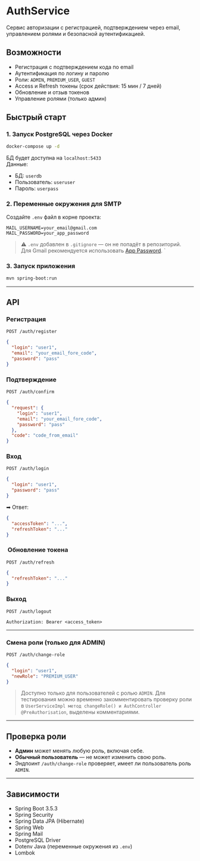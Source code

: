 # AuthService

Сервис авторизации с регистрацией, подтверждением через email, управлением ролями и безопасной аутентификацией.

## Возможности

- Регистрация с подтверждением кода по email
- Аутентификация по логину и паролю
- Роли: `ADMIN`, `PREMIUM_USER`, `GUEST`
- Access и Refresh токены (срок действия: 15 мин / 7 дней)
- Обновление и отзыв токенов
- Управление ролями (только админ)

## Быстрый старт

### 1. Запуск PostgreSQL через Docker

```bash
docker-compose up -d
```

БД будет доступна на `localhost:5433`  
Данные:
- БД: `userdb`
- Пользователь: `useruser`
- Пароль: `userpass`

### 2. Переменные окружения для SMTP

Создайте `.env` файл в корне проекта:

```
MAIL_USERNAME=your_email@gmail.com
MAIL_PASSWORD=your_app_password
```

> ⚠️ `.env` добавлен в `.gitignore` — он не попадёт в репозиторий.  
> Для Gmail рекомендуется использовать [App Password](https://myaccount.google.com/apppasswords).
`

### 3. Запуск приложения

```bash
mvn spring-boot:run
```

---

##  API

### Регистрация
`POST /auth/register`

```json
{
  "login": "user1",
  "email": "your_email_fore_code",
  "password": "pass"
}
```

###  Подтверждение
`POST /auth/confirm`

```json
{
  "request": {
    "login": "user1",
    "email": "your_email_fore_code",
    "password": "pass"
  },
  "code": "code_from_email"
}
```

### Вход
`POST /auth/login`

```json
{
  "login": "user1",
  "password": "pass"
}
```

➡ Ответ:

```json
{
  "accessToken": "...",
  "refreshToken": "..."
}
```

### ️ Обновление токена
`POST /auth/refresh`

```json
{
  "refreshToken": "..." 
}
```

###  Выход
`POST /auth/logout`

`Authorization: Bearer <access_token>`

---

###  Смена роли (только для ADMIN)
`POST /auth/change-role`

```json
{
  "login": "user1",
  "newRole": "PREMIUM_USER"
}
```

>  Доступно только для пользователей с ролью `ADMIN`.
> Для тестирования можно временно закомментировать проверку роли в `UserServiceImpl метод changeRole() и AuthController @PreAuthorisation`, выделены комментариями.

---

##  Проверка роли

- **Админ** может менять любую роль, включая себе.
- **Обычный пользователь** — не может изменить свою роль.
- Эндпоинт `/auth/change-role` проверяет, имеет ли пользователь роль `ADMIN`.

---

## Зависимости

- Spring Boot 3.5.3
- Spring Security
- Spring Data JPA (Hibernate)
- Spring Web
- Spring Mail
- PostgreSQL Driver
- Dotenv Java (переменные окружения из `.env`)
- Lombok
